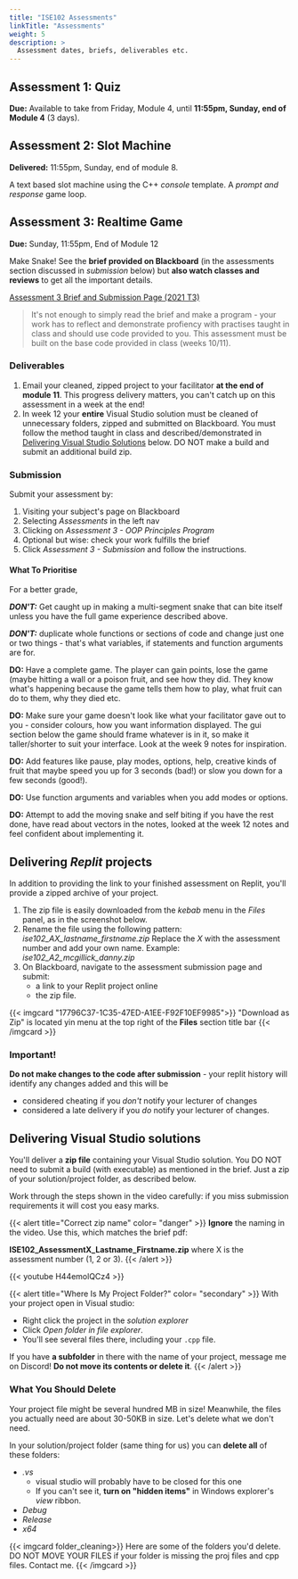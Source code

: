 ```yaml
---
title: "ISE102 Assessments"
linkTitle: "Assessments"
weight: 5
description: >
  Assessment dates, briefs, deliverables etc.
---
```



## Assessment 1: Quiz

**Due:** Available to take from Friday, Module 4, until **11:55pm, Sunday, end of Module 4** (3 days).

<!--  

<a class="btn btn-lg btn-primary mr-3 mb-4" href="https://torrens.blackboard.com/webapps/blackboard/content/listContentEditable.jsp?content_id=_10262683_1&course_id=_116055_1" target="_blank">ONLINE: Exam and brief on Blackboard<i class="fas fa-arrow-alt-circle-right ml-2"></i></a>

Testing your understanding of the **ideas in programming**, along with knowledge of C++ **data types**, **operators**, **evaluation** and more. 

### Deliverable

An online exam you will complete **on Blackboard**. The exam will be available for 3 days - you can begin at any point from (and including) Friday of Module 4 until 11:55pm Sunday, end of Module 4.   

* Once started, you have to complete it the time specified (60 minutes)
* You can **return** to the exam **during** that time if your machine/internet goes down, but **not after**.  
* If a serious technical issue stops you from returning to it, please contact me.   
* The uni will require a legitimate reason, so make sure that when you sit down you have time to complete it without interruption from family/friends/responsibilities.  

{{< alert title="Preparation" color= "secondary" >}}
You will need to have 
1. Attended and/or watch recordings of **ALL of EVERY class**, and worked through the **exercises and homework**
2. Carefully read and understood the **first three chapters of the textbook up to and including for loops** (available on the resources page)
3. Worked through sololearn up to and including data types (tute 3).
4. Reading and quizzes won't get you far on their own: for these principles to stick you need to have written, **tested and experimented/played with code** from the textbook and the weekly lectures. 

Coding is like any other craft or science: if you don't practise, if you don't break it apart and put it back together, if you don't switch it around to see what happens, you won't learn it.

**#1 tip:** If you think you really understood the example you typed out and toyed with, close the project, create a new one and **rewrite it from memory.** If you don't get anything wrong first go, it's not a hard enough exercise!
{{< /alert >}}

-->  

## Assessment 2: Slot Machine

**Delivered:** 11:55pm, Sunday, end of module 8.

A text based slot machine using the C++ *console* template. A _prompt and response_ game loop.

<!-- 

### Deliverables

1. Follow the general instructions further down this page under [Delivering Replit Projects](#https://dmdocs.netlify.app/torrens/ise102/assessments/#delivering-replit-projects) to create a zip of your project. This is just as you practised in Module 7's class.
2. Submit your zip file and Replit link on the submission page for Assessment 2 on Blackboard, linked below. 

<a class="btn btn-lg btn-primary mr-3 mb-4" href="https://torrens.blackboard.com/webapps/blackboard/content/listContentEditable.jsp?content_id=_10262686_1&course_id=_116055_1" target="_blank">Online Assessment 2 on Blackboard<i class="fas fa-arrow-alt-circle-right ml-2"></i></a>

-->  

## Assessment 3: Realtime Game

**Due:** Sunday, 11:55pm, End of Module 12

 Make Snake! See the **brief provided on Blackboard** (in the assessments section discussed in *submission* below) but **also watch classes and reviews** to get all the important details. 

<a class="btn btn-lg btn-primary mr-3 mb-4" href="https://torrens.blackboard.com/webapps/blackboard/content/listContentEditable.jsp?content_id=_10262689_1&course_id=_116055_1" target="_blank">Assessment 3 Brief and Submission Page (2021 T3)<i class="fas fa-arrow-alt-circle-right ml-2"></i></a>

> It's not enough to simply read the brief and make a program - your work has to reflect and demonstrate profiency with practises taught in class and should use code provided to you. This assessment must be built on the base code provided in class (weeks 10/11).
### Deliverables 

1. Email your cleaned, zipped project to your facilitator **at the end of module 11**. This progress delivery matters, you can't catch up on this assessment in a week at the end!  
2. In week 12 your **entire** Visual Studio solution must be cleaned of unnecessary folders, zipped and submitted on Blackboard. You must follow the method taught in class and described/demonstrated in [Delivering Visual Studio Solutions](#delivering-visual-studio-solutions) below. DO NOT make a build and submit an additional build zip.    

### Submission

Submit your assessment by:
1. Visiting your subject's page on Blackboard
2. Selecting *Assessments* in the left nav 
3. Clicking on *Assessment 3 - OOP Principles Program*
4. Optional but wise: check your work fulfills the brief
5. Click *Assessment 3 - Submission* and follow the instructions.  
#### What To Prioritise 

For a better grade,

***DON'T:*** Get caught up in making a multi-segment snake that can bite itself unless you have the full game experience described above.  

***DON'T:*** duplicate whole functions or sections of code and change just one or two things - that's what variables, if statements and function arguments are for.  

**DO:** Have a complete game. The player can gain points, lose the game (maybe hitting a wall or a poison fruit, and see how they did. They know what's happening because the game tells them how to play, what fruit can do to them, why they died etc.   

**DO:** Make sure your game doesn't look like what your facilitator gave out to you - consider colours, how you want information displayed. The gui section below the game should frame whatever is in it, so make it taller/shorter to suit your interface. Look at the week 9 notes for inspiration.   

**DO:** Add features like pause, play modes, options, help, creative kinds of fruit that maybe speed you up for 3 seconds (bad!) or slow you down for a few seconds (good!).   

**DO:** Use function arguments and variables when you add modes or options.  

**DO:** Attempt to add the moving snake and self biting if you have the rest done, have read about vectors in the notes, looked at the week 12 notes and feel confident about implementing it.  
## Delivering _Replit_ projects

In addition to providing the link to your finished assessment on Replit, you'll provide a zipped archive of your project. 
1. The zip file is easily downloaded from the *kebab* menu in the *Files* panel, as in the screenshot below.
2. Rename the file using the following pattern:
   *ise102_AX_lastname_firstname.zip*
   Replace the *X* with the assessment number and add your own name.
   Example: *ise102_A2_mcgillick_danny.zip*
3. On Blackboard, navigate to the assessment submission page and submit:
   * a link to your Replit project online
   * the zip file.

{{< imgcard "17796C37-1C35-47ED-A1EE-F92F10EF9985">}}
"Download as Zip" is located yin menu at the top right of the **Files** section title bar
{{< /imgcard >}}


### Important!
**Do not make changes to the code after submission** - your replit history will identify any changes added and this will be 
- considered cheating if you *don't* notify your lecturer of changes
- considered a late delivery if you *do* notify your lecturer of changes.


## Delivering Visual Studio solutions
<a name="deliverable"> </a>

You'll deliver a **zip file** containing your Visual Studio solution. You DO NOT need to submit a build (with executable) as mentioned in the brief. Just a zip of your solution/project folder, as described below.

Work through the steps shown in the video carefully: if you miss submission requirements it will cost you easy marks.

{{< alert title="Correct zip name" color= "danger" >}}
**Ignore** the naming in the video. Use this, which matches the brief pdf:

**ISE102_AssessmentX_Lastname_Firstname.zip** where X is the assessment number (1, 2 or 3).
{{< /alert >}}

{{< youtube H44emolQCz4 >}}

{{< alert title="Where Is My Project Folder?" color= "secondary" >}}
With your project open in Visual studio:
  * Right click the project in the _solution explorer_
  * Click _Open folder in file explorer_. 
  * You'll see several files there, including your `.cpp` file.

If you have **a subfolder** in there with the name of your project, message me on Discord! **Do not move its contents or delete it**.
{{< /alert >}}

### What You Should Delete
Your project file might be several hundred MB in size! Meanwhile, the files you actually need are about 30-50KB in size. Let's delete what we don't need.

In your solution/project folder (same thing for us) you can **delete all** of these folders:
* _.vs_ 
    * visual studio will probably have to be closed for this one
    * If you can't see it, **turn on "hidden items"** in Windows explorer's *view* ribbon.
* _Debug_
* _Release_
* _x64_

{{< imgcard folder_cleaning>}}
Here are some of the folders you'd delete. DO NOT MOVE YOUR FILES if your folder is missing the proj files and cpp files. Contact me.
{{< /imgcard >}}
